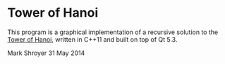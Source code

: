 Tower of Hanoi
==============

This program is a graphical implementation of a recursive solution to the
[Tower of Hanoi](https://en.wikipedia.org/wiki/Tower_of_hanoi), written in
C++11 and built on top of Qt 5.3.

Mark Shroyer
31 May 2014
